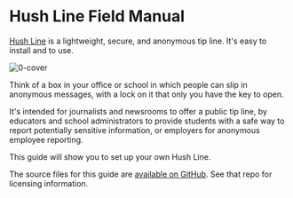 # Hush Line Field Manual

[Hush Line](https://hushline.app/) is a lightweight, secure, and anonymous tip line. It's easy to install and to use.

![0-cover](https://github.com/scidsg/project-info/assets/28545431/863da5ef-8605-407b-b4fa-e7a42bedba8d)

Think of a box in your office or school in which people can slip in anonymous messages, with a lock on it that only you have the key to open.

It's intended for journalists and newsrooms to offer a public tip line, by educators and school administrators to provide students with a safe way to report potentially sensitive information, or employers for anonymous employee reporting.

This guide will show you to set up your own Hush Line. 

The source files for this guide are [available on GitHub](https://github.com/scidsg/hushline-docs). See that repo for licensing information.
